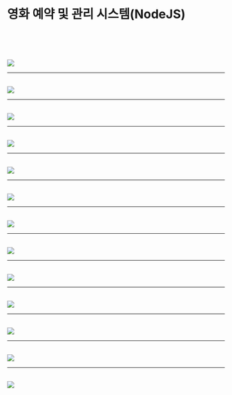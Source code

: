 # 영화 예약 및 관리 시스템(NodeJS)
<br/><br/><br/>
<br/><img src="https://user-images.githubusercontent.com/54977412/134349122-fb17a661-52c8-4a26-9c65-248a6eec572a.png">
<br/><hr/>
<br/><img src="https://user-images.githubusercontent.com/54977412/134349127-e48ce964-6d74-44d3-8585-5f6e1960a5d4.png">
<br/><hr/>
<br/><img src="https://user-images.githubusercontent.com/54977412/134349137-eeacc074-1764-4983-8217-2d27db405ea3.png">
<br/><hr/>
<br/><img src="https://user-images.githubusercontent.com/54977412/134349142-801c5cae-a954-472c-983b-10496a5b0b45.png">
<br/><hr/>
<br/><img src="https://user-images.githubusercontent.com/54977412/134349144-cb8205bd-b42a-465b-9359-0b706aa27d66.png">
<br/><hr/>
<br/><img src="https://user-images.githubusercontent.com/54977412/134349148-4a694ad2-9766-4996-b221-458834a94604.png">
<br/><hr/>
<br/><img src="https://user-images.githubusercontent.com/54977412/134349153-5972a7ac-c04f-48cc-9bde-a139709f251d.png">
<br/><hr/>
<br/><img src="https://user-images.githubusercontent.com/54977412/134349156-a20b8267-10c8-46d6-b4bb-d3123d058e48.png">
<br/><hr/>
<br/><img src="https://user-images.githubusercontent.com/54977412/134349163-f5e6cb2d-a099-41fa-bc92-6eba3145daf1.png">
<br/><hr/>
<br/><img src="https://user-images.githubusercontent.com/54977412/134349166-3aa6cde1-71db-4c29-9d4c-0477649163c1.png">
<br/><hr/>
<br/><img src="https://user-images.githubusercontent.com/54977412/134349122-fb17a661-52c8-4a26-9c65-248a6eec572a.png">
<br/><hr/>
<br/><img src="https://user-images.githubusercontent.com/54977412/134349173-ec4c683c-ae81-4b5f-a746-d34c7aea4e57.png">
<br/><hr/>
<br/><img src="https://user-images.githubusercontent.com/54977412/134349954-dd0128cb-655a-464b-bdcb-23281befbcf5.png">
<br/>
<br/>
